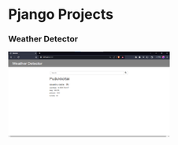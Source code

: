 # Pjango Projects 

### Weather Detector 
<a href="https://github.com/PrinceofChum/django-projects/tree/main">
<img src="media/weather_detector_preview.png" width="65%">
<a/>
